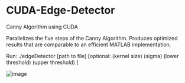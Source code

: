 # CUDA-Edge-Detector
Canny Algorithm using CUDA

Parallelizes the five steps of the Canny Algorithm. Produces optimized results that are comparable to an efficient MATLAB implementation.

Run: ./edgeDetector [path to file] [optional: (kernel size) (sigma) (lower threshold) (upper threshold) ]

![image](https://user-images.githubusercontent.com/17552078/80857668-6a142e80-8c19-11ea-8e41-58395651946b.png)
